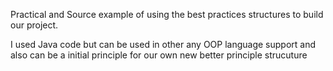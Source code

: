 Practical and Source example of using the best practices structures to build our project.

I used Java code but can be used in other any OOP language support 
and also can be a initial principle for our own new better principle strucuture
